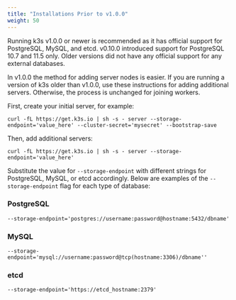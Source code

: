 ```yaml
---
title: "Installations Prior to v1.0.0"
weight: 50
---
```


Running k3s v1.0.0 or newer is recommended as it has official support for PostgreSQL, MySQL, and etcd. v0.10.0 introduced support for PostgreSQL 10.7 and 11.5 only. Older versions did not have any official support for any external databases. 

In v1.0.0 the method for adding server nodes is easier. If you are running a version of k3s older than v1.0.0, use these instructions for adding additional servers. Otherwise, the process is unchanged for joining workers.

First, create your initial server, for example:

```
curl -fL https://get.k3s.io | sh -s - server --storage-endpoint='value_here' --cluster-secret='mysecret' --bootstrap-save
```

Then, add additional servers:

```
curl -fL https://get.k3s.io | sh -s - server --storage-endpoint='value_here'
```

Substitute the value for `--storage-endpoint` with different strings for PostgreSQL, MySQL, or etcd accordingly. Below are examples of the `--storage-endpoint` flag for each type of database:

### PostgreSQL

```
--storage-endpoint='postgres://username:password@hostname:5432/dbname'
```

### MySQL

```
--storage-endpoint='mysql://username:password@tcp(hostname:3306)/dbname''
```

### etcd

```
--storage-endpoint='https://etcd_hostname:2379'
```
